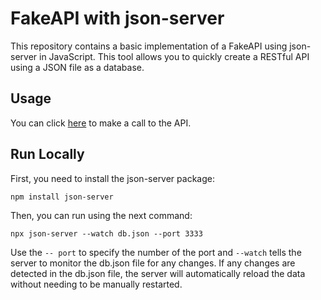 # FakeAPI with json-server

This repository contains a basic implementation of a FakeAPI using json-server in JavaScript. This tool allows you to quickly create a RESTful API using a JSON file as a database.


## Usage

You can click [here](https://my-json-server.typicode.com/bcristobal/fakeAPI) to make a call to the API.

## Run Locally

First, you need to install the json-server package:

    npm install json-server

Then, you can run using the next command:

    npx json-server --watch db.json --port 3333

Use the `-- port` to specify the number of the port and `--watch` tells the server to monitor the db.json file for any changes. If any changes are detected in the db.json file, the server will automatically reload the data without needing to be manually restarted. 




